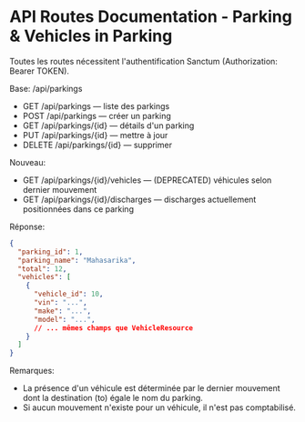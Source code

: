 # API Routes Documentation - Parking & Vehicles in Parking

Toutes les routes nécessitent l'authentification Sanctum (Authorization: Bearer TOKEN).

Base: /api/parkings

- GET /api/parkings — liste des parkings
- POST /api/parkings — créer un parking
- GET /api/parkings/{id} — détails d'un parking
- PUT /api/parkings/{id} — mettre à jour
- DELETE /api/parkings/{id} — supprimer

Nouveau:

- GET /api/parkings/{id}/vehicles — (DEPRECATED) véhicules selon dernier mouvement
- GET /api/parkings/{id}/discharges — discharges actuellement positionnées dans ce parking

Réponse:

```json
{
  "parking_id": 1,
  "parking_name": "Mahasarika",
  "total": 12,
  "vehicles": [
    {
      "vehicle_id": 10,
      "vin": "...",
      "make": "...",
      "model": "...",
      // ... mêmes champs que VehicleResource
    }
  ]
}
```

Remarques:

- La présence d'un véhicule est déterminée par le dernier mouvement dont la destination (to) égale le nom du parking.
- Si aucun mouvement n'existe pour un véhicule, il n'est pas comptabilisé.
